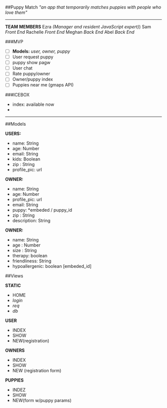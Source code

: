 ##Puppy Match
*"an app that temporarily matches puppies with people who love them"*
__________________
**TEAM MEMBERS**
Ezra *(Manager and resident JavaScript expert)*)
Sam *Front End*
Rachelle *Front End*
Meghan *Back End*
Abel *Back End*

###MVP 
- [ ]   **Models:** *user, owner, puppy*
- [ ]   User request puppy
- [ ]   puppy show pagw
- [ ]   User chat 
- [ ]   Rate  puppy/owner
- [ ]   Owner/puppy index
- [ ]   Puppies near me (gmaps API)

###ICEBOX
-  index: available now 
-  

_____________

##Models

**USERS:**

- name: String
- age: Number 
- email: String
- kids: Boolean
- zip : String
- profile_pic: url 

**OWNER:**

- name: String
- age: Number
- profile_pic: url 
- email: String
- puppy: *embeded / puppy_id 
- zip : String
- description: String

**OWNER:**

- name: String
- age : Number
- size : String
- therapy: boolean
- friendliness: String 
- hypoallergenic: boolean
[embeded_id]

##Views

**STATIC**

- HOME
- *login*
- *req*
- *db*

**USER**

- INDEX
- SHOW
- NEW(registration)

**OWNERS**

- INDEX
- SHOW
- NEW (registration form)

**PUPPIES**

- INDEZ
- SHOW
- NEW(form w/puppy params)

